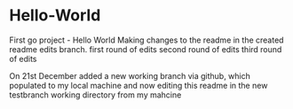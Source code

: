 # Hello-World
First go project - Hello World
Making changes to the readme in the created readme edits branch.
first round of edits
second round of edits
third round of edits

On 21st December added a new working branch via github, which populated to my local machine and now editing this readme in the new testbranch working directory from my mahcine
